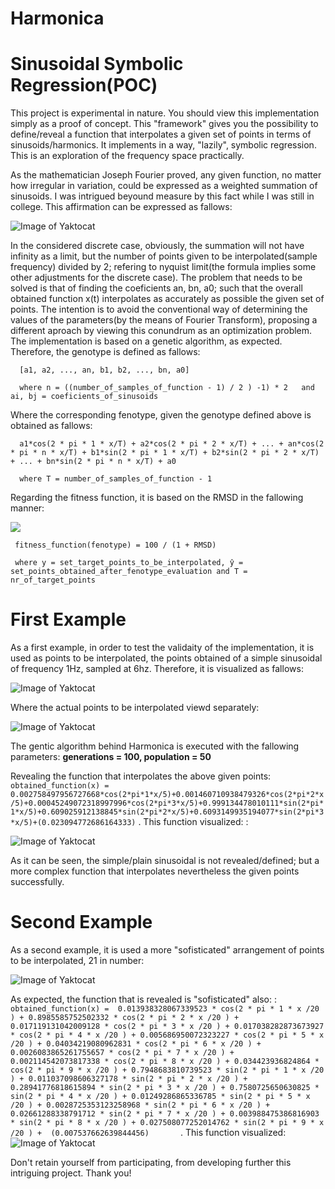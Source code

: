 # Harmonica
# Sinusoidal Symbolic Regression(POC)

This project is experimental in nature. You should view this implementation simply as a proof of concept. This "framework" gives you the possibility to define/reveal a function that interpolates a given set of points in terms of sinusoids/harmonics. It implements in a way, "lazily", symbolic regression. This is an exploration of the frequency space practically.

As the mathematician Joseph Fourier proved, any given function, no matter how irregular in variation, could be expressed as a weighted summation of sinusoids. I was intrigued beyound measure by this fact while I was still in college. This affirmation can be expressed as fallows:

![Image of Yaktocat](https://www.dspguide.com/graphics/E_13_4.gif)

In the considered discrete case, obviously, the summation will not have infinity as a limit, but the number of points given to be interpolated(sample frequency) divided by 2; refering to nyquist limit(the formula implies some other adjustments for the discrete case). 
The problem that needs to be solved is that of finding the coeficients an, bn, a0; such that the overall obtained function x(t) interpolates as accurately as possible the given set of points. The intention is to avoid the conventional way of determining the values of the parameters(by the means of Fourier Transform), proposing a different aproach by viewing this conundrum as an optimization problem. The implementation is based on a genetic algorithm, as expected. Therefore, the genotype is defined as fallows:
     
      [a1, a2, ..., an, b1, b2, ..., bn, a0] 
      
      where n = ((number_of_samples_of_function - 1) / 2 ) -1) * 2   and ai, bj = coeficients_of_sinusoids 
      
Where the corresponding fenotype, given the genotype defined above is obtained as fallows:

      a1*cos(2 * pi * 1 * x/T) + a2*cos(2 * pi * 2 * x/T) + ... + an*cos(2 * pi * n * x/T) + b1*sin(2 * pi * 1 * x/T) + b2*sin(2 * pi * 2 * x/T) + ... + bn*sin(2 * pi * n * x/T) + a0
     
      where T = number_of_samples_of_function - 1

Regarding the fitness function, it is based on the RMSD in the fallowing manner:

![](https://wikimedia.org/api/rest_v1/media/math/render/svg/eeb88fa0f90448e9d1a67cd7a70164f674aeb300)

     fitness_function(fenotype) = 100 / (1 + RMSD)
     
     where y = set_target_points_to_be_interpolated, ŷ = set_points_obtained_after_fenotype_evaluation and T = nr_of_target_points

 
# First Example

As a first example, in order to test the validaity of the implementation, it is used as points to be interpolated, the points obtained of a simple sinusoidal of frequency 1Hz, sampled at 6hz. Therefore, it is visualized as fallows:

![Image of Yaktocat](https://i.imgur.com/Me7AHQ0.png)

Where the actual points to be interpolated viewd separately:

![Image of Yaktocat](https://i.imgur.com/Gr0JqA5.png)

The gentic algorithm behind Harmonica is executed with the fallowing parameters:
**generations = 100, 
population = 50**

Revealing the function that interpolates the above given points:
``obtained_function(x) = 0.002758497956727668*cos(2*pi*1*x/5)+0.001460710938479326*cos(2*pi*2*x/5)+0.00045249072318997996*cos(2*pi*3*x/5)+0.999134478010111*sin(2*pi*1*x/5)+0.609025912138845*sin(2*pi*2*x/5)+0.6093149935194077*sin(2*pi*3*x/5)+(0.023094772686164333)``                               .
 This function visualized:                                                    :
 
 ![Image of Yaktocat](https://i.imgur.com/sbXc2Cy.png)
 
 As it can be seen, the simple/plain sinusoidal is not revealed/defined; but a more complex function that interpolates nevertheless the given points successfully.
 
 # Second Example

As a second example, it is used a more "sofisticated" arrangement of points to be interpolated, 21 in number:

![Image of Yaktocat](https://i.imgur.com/PoUZMtL.png)

As expected, the function that is revealed is "sofisticated" also:                                          :
``obtained_function(x) = 
0.013938328067339523 * cos(2 * pi * 1 * x /20 ) + 0.8985585752502332 * cos(2 * pi * 2 * x /20 ) + 0.017119131042009128 * cos(2 * pi * 3 * x /20 ) + 0.017038282873673927 * cos(2 * pi * 4 * x /20 ) + 0.005686950072323227 * cos(2 * pi * 5 * x /20 ) + 0.04034219080962831 * cos(2 * pi * 6 * x /20 ) + 0.0026083865261755657 * cos(2 * pi * 7 * x /20 ) + 0.002114542073817338 * cos(2 * pi * 8 * x /20 ) + 0.034423936824864 * cos(2 * pi * 9 * x /20 ) + 0.7948683810739523 * sin(2 * pi * 1 * x /20 ) + 0.011037098606327178 * sin(2 * pi * 2 * x /20 ) + 0.28941776818615894 * sin(2 * pi * 3 * x /20 ) + 0.7580725650630825 * sin(2 * pi * 4 * x /20 ) + 0.01249286865336785 * sin(2 * pi * 5 * x /20 ) + 0.0028725353123258968 * sin(2 * pi * 6 * x /20 ) + 0.02661288338791712 * sin(2 * pi * 7 * x /20 ) + 0.003988475386816903 * sin(2 * pi * 8 * x /20 ) + 0.027508077252014762 * sin(2 * pi * 9 * x /20 ) +  (0.007537662639844456)      
``.
 This function visualized:
 ![Image of Yaktocat](https://i.imgur.com/FiRaG2R.png)

   
Don't retain yourself from participating, from developing further this intriguing project. Thank you!
